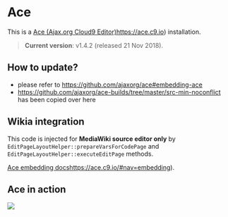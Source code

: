 Ace
===

This is a [Ace (Ajax.org Cloud9 Editor)]()https://ace.c9.io) installation.

> **Current version**: v1.4.2 (released 21 Nov 2018).

## How to update?

* please refer to https://github.com/ajaxorg/ace#embedding-ace
* https://github.com/ajaxorg/ace-builds/tree/master/src-min-noconflict has been copied over here

## Wikia integration

This code is injected for **MediaWiki source editor only** by `EditPageLayoutHelper::prepareVarsForCodePage`
and `EditPageLayoutHelper::executeEditPage` methods.

[Ace embedding docs]()https://ace.c9.io/#nav=embedding).

## Ace in action

![](https://vignette.wikia.nocookie.net/dev/images/6/6a/CodeEditor_screenshot.png/revision/latest)
